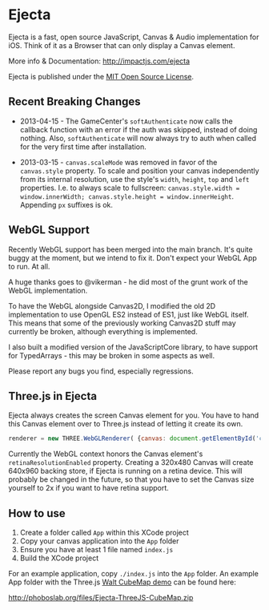# Ejecta

Ejecta is a fast, open source JavaScript, Canvas & Audio implementation for iOS. Think of it as a Browser that can only display a Canvas element.

More info & Documentation: http://impactjs.com/ejecta

Ejecta is published under the [MIT Open Source License](http://opensource.org/licenses/mit-license.php).


## Recent Breaking Changes

 - 2013-04-15 - The GameCenter's `softAuthenticate` now calls the callback function with an error if the auth was skipped, instead of doing nothing. Also, `softAuthenticate` will now always try to auth when called for the very first time after installation.

 - 2013-03-15 - `canvas.scaleMode` was removed in favor of the `canvas.style` property. To scale and position your canvas independently from its internal resolution, use the style's `width`, `height`, `top` and `left` properties. I.e. to always scale to fullscreen: `canvas.style.width = window.innerWidth; canvas.style.height = window.innerHeight`. Appending `px` suffixes is ok.

## WebGL Support

Recently WebGL support has been merged into the main branch. It's quite buggy at the moment, but we intend to fix it. Don't expect your WebGL App to run. At all.

A huge thanks goes to @vikerman - he did most of the grunt work of the WebGL implementation.

To have the WebGL alongside Canvas2D, I modified the old 2D implementation to use OpenGL ES2 instead of ES1, just like WebGL itself. This means that some of the previously working Canvas2D stuff may currently be broken, although everything is implemented. 

I also built a modified version of the JavaScriptCore library, to have support for TypedArrays - this may be broken in some aspects as well.

Please report any bugs you find, especially regressions.


## Three.js in Ejecta 

Ejecta always creates the screen Canvas element for you. You have to hand this Canvas element over to Three.js instead of letting it create its own.

```javascript
renderer = new THREE.WebGLRenderer( {canvas: document.getElementById('canvas')} );
```

Currently the WebGL context honors the Canvas element's `retinaResolutionEnabled` property. Creating a 320x480 Canvas will create 640x960 backing store, if Ejecta is running on a retina device. This will probably be changed in the future, so that you have to set the Canvas size yourself to 2x if you want to have retina support.

## How to use

1. Create a folder called `App` within this XCode project
2. Copy your canvas application into the `App` folder
3. Ensure you have at least 1 file named `index.js`
4. Build the XCode project

For an example application, copy `./index.js` into the `App` folder. An example App folder with the Three.js [Walt CubeMap demo](http://mrdoob.github.com/three.js/examples/webgl_materials_cubemap.html) can be found here:

http://phoboslab.org/files/Ejecta-ThreeJS-CubeMap.zip
